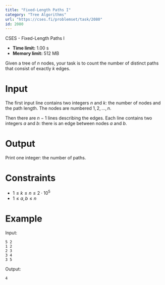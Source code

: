 ```yaml
---
title: "Fixed-Length Paths I"
category: "Tree Algorithms"
url: "https://cses.fi/problemset/task/2080"
id: 2080
---
```


CSES - Fixed-Length Paths I

  * **Time limit:** 1.00 s
  * **Memory limit:** 512 MB

Given a tree of $n$ nodes, your task is to count the number of distinct paths
that consist of exactly $k$ edges.

# Input

The first input line contains two integers $n$ and $k$: the number of nodes
and the path length. The nodes are numbered $1,2,\ldots,n$.

Then there are $n-1$ lines describing the edges. Each line contains two
integers $a$ and $b$: there is an edge between nodes $a$ and $b$.

# Output

Print one integer: the number of paths.

# Constraints

  * $1 \le k \le n \le 2 \cdot 10^5$
  * $1 \le a,b \le n$

# Example

Input:

    
    
    5 2
    1 2
    2 3
    3 4
    3 5
    

Output:

    
    
    4
    

